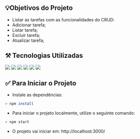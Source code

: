 
<div id="objetivos">
  
## 💡Objetivos do Projeto

-  Listar as tarefas com as funcionalidades do CRUD:
- Adicionar tarefa;
- Listar tarefa;
- Excluir tarefa;
- Atualizar tarefa;

<div id="tecnologias">
  
##  ⚒️ Tecnologias Utilizadas
<div>
  <img src="https://img.shields.io/badge/-HTML-E34F26?style=flat-square&logo=html5&logoColor=white">
  <img src="https://img.shields.io/badge/-CSS-1572B6?style=flat-square&logo=css3&logoColor=white">
  <img src="https://img.shields.io/badge/-JavaScript-yellow?style=flat-square&logo=JavaScript&logoColor=white">
  <img src="https://img.shields.io/badge/-React-61DAFB?style=flat-square&logo=React&logoColor=black">
  <img src="https://img.shields.io/badge/-Hooks-61DAFB?style=flat-square&logo=React&logoColor=black">
  <img src="https://img.shields.io/badge/-Git-F05032?style=flat-square&logo=git&logoColor=white">
</div>


<div id="iniciar">
  
## ✅ Para Iniciar o Projeto
  
 - Instale as dependências:
 
```bash
> npm install
```

 - Para iniciar o projeto localmente, utilize o seguinte comando:
 
 ```bash
> npm start
```

 - O projeto vai iniciar em: http://localhost:3000/
